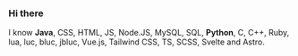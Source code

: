 ### Hi there

I know **Java**, CSS, HTML, JS, Node.JS, MySQL, SQL, **Python**, C, C++, Ruby, lua, luc, bluc, jbluc, Vue.js, Tailwind CSS, TS, SCSS, Svelte and Astro.
